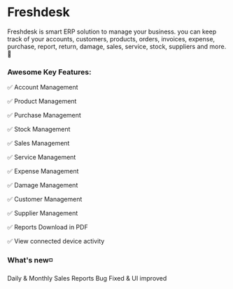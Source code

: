 # Freshdesk

Freshdesk is smart ERP solution to manage your business. you can keep track of your accounts, customers, products, orders, invoices, expense, purchase, report, return, damage, sales, service, stock, suppliers and more. 🚀

### **Awesome Key Features:** 

✅ Account Management

✅ Product Management

✅ Purchase Management

✅ Stock Management

✅ Sales Management

✅ Service Management

✅ Expense Management

✅ Damage Management

✅ Customer Management

✅ Supplier Management

✅ Reports Download in PDF

✅ View connected device activity 

### **What's new◽** 
Daily & Monthly Sales Reports 
Bug Fixed & UI improved
